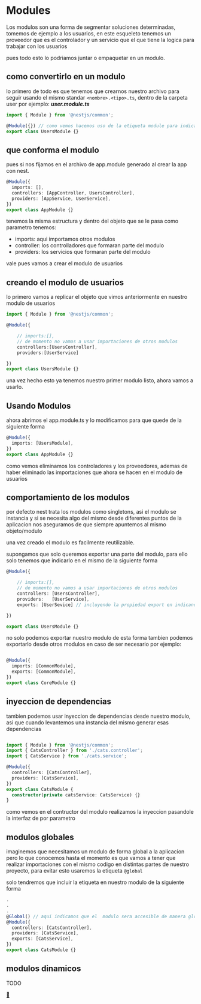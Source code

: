 # Modules

Los modulos son una forma de segmentar soluciones determinadas, tomemos de ejemplo a los usuarios, en este esqueleto tenemos un proveedor que es el controlador y un servicio que el que tiene la logica para trabajar con los usuarios

pues todo esto lo podriamos juntar o empaquetar en un modulo.


## como convertirlo en un modulo

lo primero de todo es que tenemos que crearnos nuestro archivo para seguir usando el  mismo standar `<nombre>.<tipo>.ts`, dentro de la carpeta user por ejemplo:
***user.module.ts***

```typescript
import { Module } from '@nestjs/common';

@Module({}) // como vemos hacemos uso de la etiqueta module para indicarle a nest lo que es
export class UsersModule {}

```

## que conforma el modulo

pues si nos fijamos en el archivo de app.module generado al crear la app con nest.

```typescript
@Module({
  imports: [],
  controllers: [AppController, UsersController],
  providers: [AppService, UserService],
})
export class AppModule {}
```

tenemos la misma estructura y dentro del objeto que se le pasa como parametro tenemos:
- imports: aqui importamos otros modulos
- controller: los controlladores que formaran parte del modulo
- providers: los servicios que formaran parte  del modulo

vale pues vamos a crear el modulo de usuarios

## creando el modulo de usuarios

lo primero vamos a replicar el objeto que vimos anteriormente en nuestro modulo de usuarios

```typescript
import { Module } from '@nestjs/common';

@Module({

    // imports:[],
    // de momento no vamos a usar importaciones de otros modulos
    controllers:[UsersController],
    providers:[UserService]

})
export class UsersModule {}

```

una vez hecho esto ya tenemos nuestro primer modulo listo, ahora vamos a usarlo. 

## Usando Modulos

ahora abrimos el app.module.ts y lo modificamos para que quede de la siguiente forma

```typescript
@Module({
  imports: [UsersModule],
})
export class AppModule {}
```

como vemos eliminamos los controladores y los proveedores, ademas de haber eliminado las importaciones que ahora se hacen en el modulo de usuarios

## comportamiento de los modulos

por defecto nest trata los modulos como singletons, asi el modulo se instancia y si se necesita algo del mismo desde diferentes puntos de la aplicacion nos aseguramos de que siempre apuntemos al mismo objeto/modulo

una vez creado el  modulo es facilmente reutilizable.

supongamos que solo queremos exportar una parte del modulo, para ello solo tenemos que indicarlo en el mismo de la siguiente forma

```typescript
@Module({

    // imports:[],
    // de momento no vamos a usar importaciones de otros modulos
    controllers: [UsersController],
    providers:   [UserService],
    exports: [UserSevice] // incluyendo la propiedad export en indicandole que es lo que queremos exportar

})

export class UsersModule {}
```

no solo podemos exportar nuestro modulo de esta forma tambien podemos exportarlo desde otros modulos en caso de ser necesario por ejemplo:

```typescript

@Module({
  imports: [CommonModule],
  exports: [CommonModule],
})
export class CoreModule {}

```

## inyeccion de dependencias

tambien podemos usar inyeccion de dependencias desde nuestro modulo, asi que cuando levantemos una instancia del mismo generar esas dependencias

```typescript

import { Module } from '@nestjs/common';
import { CatsController } from './cats.controller';
import { CatsService } from './cats.service';

@Module({
  controllers: [CatsController],
  providers: [CatsService],
})
export class CatsModule {
  constructor(private catsService: CatsService) {}
}

```

como vemos en el contructor del modulo realizamos la inyeccion pasandole la interfaz de por parametro

## modulos globales 

imaginemos que necesitamos un modulo de forma global a la aplicacion pero lo que conocemos hasta el momento es que vamos a tener que realizar  importaciones con el mismo codigo en distintas partes de nuestro proyecto, para evitar esto usaremos la etiqueta `@global`

solo tendremos que incluir la etiqueta en nuestro modulo de la siguiente forma

```typescript
.
.
.
@Global() // aqui indicamos que el  modulo sera accesible de manera global
@Module({
  controllers: [CatsController],
  providers: [CatsService],
  exports: [CatsService],
})
export class CatsModule {}
```

## modulos dinamicos

TODO

[ 👀 ](https://docs.nestjs.com/modules#dynamic-modules)



